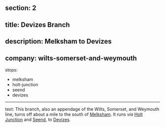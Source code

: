 section: 2
----
title: Devizes Branch
----
description: Melksham to Devizes
----
company: wilts-somerset-and-weymouth
----
stops:
- melksham
- holt-junction
- seend
- devizes
----
text: This branch, also an appendage of the Wilts, Somerset, and Weymouth line, turns off about a mile to the south of [Melksham](/stations/melksham). It runs *via* [Holt Junction](/stations/holt-junction) and [Seend](/stations/seend), to [Devizes](/stations/devizes).

